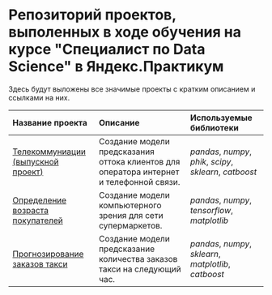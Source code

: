 # Репозиторий проектов, выполенных в ходе обучения на курсе "Специалист по Data Science" в Яндекс.Практикум

Здесь будут выложены все значимые проекты с кратким описанием и ссылками на них.

| Название проекта | Описание | Используемые библиотеки | 
| :---------------------- | :---------------------- | :---------------------- |
| [Телекоммуниации (выпускной проект)](telecom_project) | Создание модели предсказания оттока клиентов для оператора интернет и телефонной связи.| *pandas*, *numpy*, *phik*, *scipy*, *sklearn*, *catboost* |
| [Определение возраста покупателей](age_recognition_project) | Создание модели компьютерного зрения для сети супермаркетов.| *pandas*, *numpy*, *tensorflow*, *matplotlib*|
| [Прогнозирование заказов такси](taxi_orders_prediction) | Создание модели предсказание количества заказов такси на следующий час.| *pandas*, *numpy*, *sklearn*, *matplotlib*, *catboost*|

